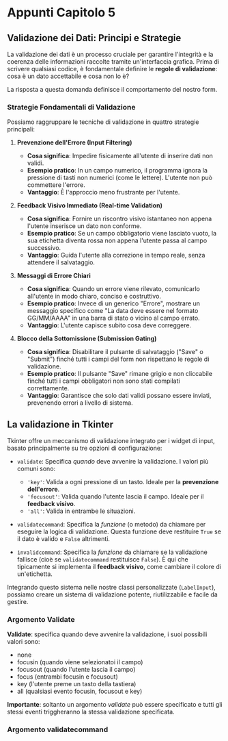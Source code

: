 # Appunti Capitolo 5

## Validazione dei Dati: Principi e Strategie

La validazione dei dati è un processo cruciale per garantire l'integrità e la coerenza delle informazioni raccolte tramite un'interfaccia grafica. Prima di scrivere qualsiasi codice, è fondamentale definire le **regole di validazione**: cosa è un dato accettabile e cosa non lo è?

La risposta a questa domanda definisce il comportamento del nostro form.

### Strategie Fondamentali di Validazione

Possiamo raggruppare le tecniche di validazione in quattro strategie principali:

1.  **Prevenzione dell'Errore (Input Filtering)**
    - **Cosa significa**: Impedire fisicamente all'utente di inserire dati non validi.
    - **Esempio pratico**: In un campo numerico, il programma ignora la pressione di tasti non numerici (come le lettere). L'utente non può commettere l'errore.
    - **Vantaggio**: È l'approccio meno frustrante per l'utente.

2.  **Feedback Visivo Immediato (Real-time Validation)**
    - **Cosa significa**: Fornire un riscontro visivo istantaneo non appena l'utente inserisce un dato non conforme.
    - **Esempio pratico**: Se un campo obbligatorio viene lasciato vuoto, la sua etichetta diventa rossa non appena l'utente passa al campo successivo.
    - **Vantaggio**: Guida l'utente alla correzione in tempo reale, senza attendere il salvataggio.

3.  **Messaggi di Errore Chiari**
    - **Cosa significa**: Quando un errore viene rilevato, comunicarlo all'utente in modo chiaro, conciso e costruttivo.
    - **Esempio pratico**: Invece di un generico "Errore", mostrare un messaggio specifico come "La data deve essere nel formato GG/MM/AAAA" in una barra di stato o vicino al campo errato.
    - **Vantaggio**: L'utente capisce subito cosa deve correggere.

4.  **Blocco della Sottomissione (Submission Gating)**
    - **Cosa significa**: Disabilitare il pulsante di salvataggio ("Save" o "Submit") finché tutti i campi del form non rispettano le regole di validazione.
    - **Esempio pratico**: Il pulsante "Save" rimane grigio e non cliccabile finché tutti i campi obbligatori non sono stati compilati correttamente.
    - **Vantaggio**: Garantisce che solo dati validi possano essere inviati, prevenendo errori a livello di sistema.

## La validazione in Tkinter

Tkinter offre un meccanismo di validazione integrato per i widget di input, basato principalmente su tre opzioni di configurazione:

-   `validate`: Specifica *quando* deve avvenire la validazione. I valori più comuni sono:
    -   `'key'`: Valida a ogni pressione di un tasto. Ideale per la **prevenzione dell'errore**.
    -   `'focusout'`: Valida quando l'utente lascia il campo. Ideale per il **feedback visivo**.
    -   `'all'`: Valida in entrambe le situazioni.

-   `validatecommand`: Specifica la *funzione* (o metodo) da chiamare per eseguire la logica di validazione. Questa funzione deve restituire `True` se il dato è valido e `False` altrimenti.

-   `invalidcommand`: Specifica la *funzione* da chiamare se la validazione fallisce (cioè se `validatecommand` restituisce `False`). È qui che tipicamente si implementa il **feedback visivo**, come cambiare il colore di un'etichetta.

Integrando questo sistema nelle nostre classi personalizzate (`LabelInput`), possiamo creare un sistema di validazione potente, riutilizzabile e facile da gestire.

### Argomento Validate

**Validate**: specifica quando deve avvenire la validazione, i suoi possibili valori sono:
- none
- focusin (quando viene selezionatoi il campo)
- focusout (quando l'utente lascia il campo)
- focus (entrambi focusin e focusout)
- key (l'utente preme un tasto della tastiera)
- all (qualsiasi evento focusin, focusout e key)

**Importante**: soltanto un argomento *validate* può essere specificato e tutti gli stessi eventi triggheranno la stessa validazione 
specificata.

### Argomento validatecommand



